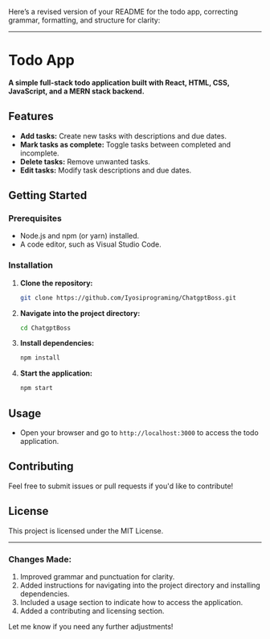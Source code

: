 Here’s a revised version of your README for the todo app, correcting grammar, formatting, and structure for clarity:

---

# Todo App

**A simple full-stack todo application built with React, HTML, CSS, JavaScript, and a MERN stack backend.**

## **Features**

- **Add tasks:** Create new tasks with descriptions and due dates.
- **Mark tasks as complete:** Toggle tasks between completed and incomplete.
- **Delete tasks:** Remove unwanted tasks.
- **Edit tasks:** Modify task descriptions and due dates.

## **Getting Started**

### **Prerequisites**
- Node.js and npm (or yarn) installed.
- A code editor, such as Visual Studio Code.

### **Installation**
1. **Clone the repository:**
   ```bash
   git clone https://github.com/Iyosiprograming/ChatgptBoss.git
   ```
2. **Navigate into the project directory:**
   ```bash
   cd ChatgptBoss
   ```
3. **Install dependencies:**
   ```bash
   npm install
   ```
   
4. **Start the application:**
   ```bash
   npm start
   ```

## **Usage**

- Open your browser and go to `http://localhost:3000` to access the todo application.

## **Contributing**
Feel free to submit issues or pull requests if you'd like to contribute!

## **License**
This project is licensed under the MIT License.

---

### Changes Made:

1. Improved grammar and punctuation for clarity.
2. Added instructions for navigating into the project directory and installing dependencies.
3. Included a usage section to indicate how to access the application.
4. Added a contributing and licensing section.
  
Let me know if you need any further adjustments!

